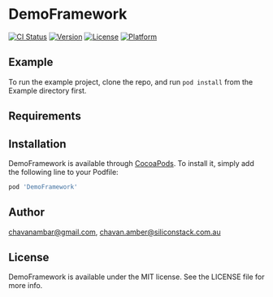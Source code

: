 # DemoFramework

[![CI Status](https://img.shields.io/travis/chavanambar@gmail.com/DemoFramework.svg?style=flat)](https://travis-ci.org/chavanambar@gmail.com/DemoFramework)
[![Version](https://img.shields.io/cocoapods/v/DemoFramework.svg?style=flat)](https://cocoapods.org/pods/DemoFramework)
[![License](https://img.shields.io/cocoapods/l/DemoFramework.svg?style=flat)](https://cocoapods.org/pods/DemoFramework)
[![Platform](https://img.shields.io/cocoapods/p/DemoFramework.svg?style=flat)](https://cocoapods.org/pods/DemoFramework)

## Example

To run the example project, clone the repo, and run `pod install` from the Example directory first.

## Requirements

## Installation

DemoFramework is available through [CocoaPods](https://cocoapods.org). To install
it, simply add the following line to your Podfile:

```ruby
pod 'DemoFramework'
```

## Author

chavanambar@gmail.com, chavan.amber@siliconstack.com.au

## License

DemoFramework is available under the MIT license. See the LICENSE file for more info.

